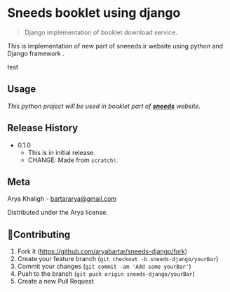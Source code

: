 # Sneeds booklet using django
>Django implementation of booklet download service.


This is implementation of new part of sneeeds.ir website using python and Django framework .

test
## Usage 

_This python project will be used in booklet part of  <a href="http://sneeds.ir/" target="_blank">**sneeds**</a> website._


## Release History

* 0.1.0
    * This is in initial release. 
    * CHANGE: Made from `scratch!`.


## Meta

Arya Khaligh - bartararya@gmail.com 

Distributed under the Arya license.


## 🍴Contributing

1. Fork it (<https://github.com/aryabartar/sneeds-django/fork>)
2. Create your feature branch (`git checkout -b sneeds-django/yourBar`)
3. Commit your changes (`git commit -am 'Add some yourBar'`)
4. Push to the branch (`git push origin sneeds-django/yourBar`)
5. Create a new Pull Request

